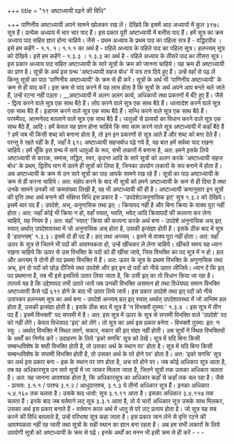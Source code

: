 +++
title = "१९ अष्टाध्यायी पढ़ने की विधि"

+++
पाणिनीय अष्टाध्यायी अपने सामने खोलकर रख लें। देखिये कि इसमें आठ अध्यायों में कुल ३९७८ सूत्र हैं। प्रत्येक अध्याय में चार चार पाद हैं। इस प्रकार पूरी अष्टाध्यायी में बत्तीस पाद हैं।
हमें सूत्र का क्रम अध्याय पाद सहित ज्ञात होना चाहिये। जैसे - प्रथम अध्याय के प्रथम पाद का पहिला सत्र है - वद्धिरादैच । इसे हम कहेंगे - १.१. १। १.१.१ का अर्थ है - पहिले अध्याय के पहिले पाद का पहिला सूत्र।
हलन्त्यम् सूत्र को देखिये। इसे हम कहेंगे - १.३.३ । १.३.३ का अर्थ है - पहिले अध्याय के तीसरे पाद का तीसरा सूत्र। इस प्रकार अध्याय पाद सहित अष्टाध्यायी के सारे सूत्रों के क्रम को जानना चाहिये। यह क्रम ही अष्टाध्यायी का प्राण है। सूत्रों के अर्थ इस ग्रन्थ 'अष्टाध्यायी सहज बोध' में यत्र तत्र दिये हुए हैं। उन्हें वहाँ से पढ़ लें किन्तु सूत्रों का पाठ 'पाणिनीय अष्टाध्यायी' के क्रम से ही करें। सूत्रों के अर्थ भी 'पाणिनीय अष्टाध्यायी' के क्रम से ही याद करें। इस क्रम से याद करने में यह लाभ होता है कि सूत्रों के अर्थ अपने आप बनते चले जाते हैं, उन्हें रटना नहीं पड़ता।
__अष्टाध्यायी में अलग अलग कार्य, अधिकारों तथा प्रकरणों में बँटे हुए हैं। जैसे - द्वित्व करने वाले सूत्र एक साथ बैठे हैं। लोप करने वाले सूत्र एक साथ बैठे हैं। धात्वादेश करने वाले सूत्र एक साथ बैठे हैं। इडागम करने वाले सूत्र एक साथ बैठे हैं। सन्धि करने वाले सूत्र एक साथ बैठे हैं। परस्मैपद, आत्मनेपद बतलाने वाले सूत्र एक साथ बैठे हैं। धातुओं से प्रत्ययों का विधान करने वाले सूत्र एक साथ बैठे हैं, आदि। हमें केवल यह ज्ञान होना चाहिये कि क्या काम करने वाले सूत्र अष्टाध्यायी में कहाँ बैठे हैं ?
हमें जब भी किसी शब्द को बनाना होता है, तो इन इन प्रकरणों से सूत्र आते हैं और शब्द को बना देते हैं। परन्तु वे रहते वहीं के हैं, जहाँ वे
६१८
अष्टाध्यायी सहजबोध
पढ़े गये है, यह बात हमें सर्वथा याद रखना चाहिये।
हमें चूँकि इस ग्रन्थ में सारे धातुओं के रूप, सभी लकारों में बनाना है, अत: हमने इसके लिये अष्टाध्यायी से कारक, समास, तद्धित, स्वर, कृदन्त आदि के सारे सूत्रों को अलग करके 'अष्टाध्यायी सहज बोध' के प्रथम, द्वितीय भाग में उतने ही सूत्रों को लिया है, जिनका उपयोग लकारों के रूप बनाने में होता है। अब अष्टाध्यायी के क्रम से उन सारे सूत्रों का पाठ आपके सामने रख रहे हैं।
सूत्रों का पाठ अष्टाध्यायी के क्रम से ही करना चाहिये। अत: संक्षेप करने के बाद भी सूत्रों को हमने अष्टाध्यायी के क्रम से ही दिया है तथा उनके सामने उनकी जो क्रमसंख्या लिखी है, वह भी अष्टाध्यायी की ही है।
अष्टाध्यायी क्रमानुसार इन सूत्रों की वृत्ति तथा अर्थ बनाने की संक्षिप्त विधि इस प्रकार है -
'उपदेशेऽजनुनासिक इत्' सूत्र १.३.२ को देखिये। इसमें चार पद हैं। उपदेशे, अच्, अनुनासिक तथा इत् । क्रियापद नहीं है और बिना क्रिया के वाक्य पूरा नहीं होता। अत: जहाँ कोई भी क्रिया न हो, वहाँ स्यात्, भवति, भवेत् आदि क्रियापदों की कल्पना कर लेना चाहिये, यह नियम है। अत: यहाँ 'स्यात्' क्रिया की कल्पना करके अर्थ बना - उपदेशे अनुनासिक अच् इत् स्यात् अर्थात् उपदेशावस्था में जो अनुनासिक अच् होता है, उसकी इत्संज्ञा होती है। 
इसके ठीक बाद में सूत्र है 'हलन्त्यम्' १.३.३। इसमें दो ही पद हैं। हल् तथा अन्त्यम् । इतने से वाक्य पूरा नहीं होता। अत: यहाँ ऊपर के सूत्र से जितने भी पदों की आवश्यकता हो, उन्हें खींचकर ले लेना चाहिये। खींचते समय यह ध्यान रखना चाहिये कि ऊपर से उस विभक्ति के पदों को ही खींचा जाये, जिस विभक्ति का पद सूत्र में न हो। हल और अन्त्यम् ये दोनों ही पद प्रथमा विभक्ति में हैं। अत: ऊपर के सूत्र के प्रथमा विभक्ति के अनुनासिक तथा अच्, इन दो पदों को छोड़ दीजिये तथा उपदेशे और इत् इन दो पदों को नीचे उतार लीजिये।
ध्यान दें कि इत् पद प्रथमान्त है, तब भी इसे इसलिये उतार लिया जाता है, कि उसी इत् का तो विधान किया जा रहा है। तात्पर्य यह है कि उद्देश्यपद तभी उतारे जायें जब उनकी विभक्ति असमान हो तथा विधेयपद समान विभक्ति
अष्टाध्यायी कैसे पढ़ें
६१९
होने के बाद भी उतार लिये जायें। इस प्रकार उपदेशे तथा इत् पदों को नीचे उतारकर हलन्त्यम् सूत्र का अर्थ बना - उपदेशे अन्त्यम् हल् इत् स्यात् अर्थात् उपदेशावस्था में जो अन्तिम हल होता है, उसकी इत्संज्ञा होती है।
इसके ठीक बाद में सूत्र है 'न विभक्तौ तुस्मा:' १.३.४ । इस सूत्र में तीन पद हैं। इसमें विभक्तौ' पद सप्तमी में है। अत: इस सूत्र में ऊपर के सूत्र से सप्तमी विभक्ति वाले 'उपदेशे' पद को नहीं लेंगे। केवल विधेयपद 'इत्' को लेंगे। तो सूत्र का अर्थ इस प्रकार बनेगा - विभक्तौ तुस्मा: इत: न स्युः । अर्थात् विभक्ति में स्थित तवर्ग, सकार, मकार की इत् संज्ञा नहीं होती।
अब सूत्रों में स्थित विभक्तियों के अर्थों का निर्णय करें। उदाहरण के लिये 'इको यणचि' सूत्र को देखें। सूत्र में यदि बिना किसी सम्बन्धविशेष के षष्ठी विभक्ति होती है, तो उसका अर्थ के स्थान पर' होता है। सूत्र में यदि बिना किसी सम्बन्धविशेष के सप्तमी विभक्ति होती है, तो उसका अर्थ के परे होने पर' होता है। अत: ‘इको यणचि' सूत्र का अर्थ इस प्रकार बना - इक के स्थान पर यण होता है, अच परे होने पर।
जब कोई अधिकार सूत्र आता है, तब वह अधिकारसूत्र उन सारे सूत्रों में जा जाकर मिलता जाता है, जितने सूत्रों तक उसका अधिकार चलता है। अत: यह जानना आवश्यक होता है, कि अधिकारसूत्र का अधिकार कहाँ से कहाँ तक चल रहा है। जैसे - प्रत्यय: ३.१.१ / परश्च ३.१.२ / आधुदात्तश्च, ३.१.३ ये तीनों अधिकार सूत्र हैं। इनका अधिकार ५.४.१६० तक चलता है। उसके बाद धातो: सूत्र ३.१.९१ आता है। इसका अधिकार ३.४.११७ तक चलता है।
इनके बाद जब वर्तमाने लट् सूत्र ३.३.१ आता है, तो ये चारों अधिकार सूत्र उसके साथ मिलकर, उसका अर्थ इस प्रकार बनाते हैं - वर्तमान काल अर्थ में धातु से परे लट् प्रत्यय होता है। जो सूत्र यह सब करने की विधि बतलाते है, उन्हें परिभाषा सूत्र कहा जाता है। इस प्रकार जान लेने से वृत्ति रटने की आवश्यकता नहीं रह जाती तथा सूत्रों के सही स्थान का ज्ञान बना रहता है।
अब हम सभी लकारों के लिये उपयोगी सूत्रों को अष्टाध्यायी के क्रम से पढ़ें। इनके अर्थों का मनन भी इसी क्रम से ही करें - - -
